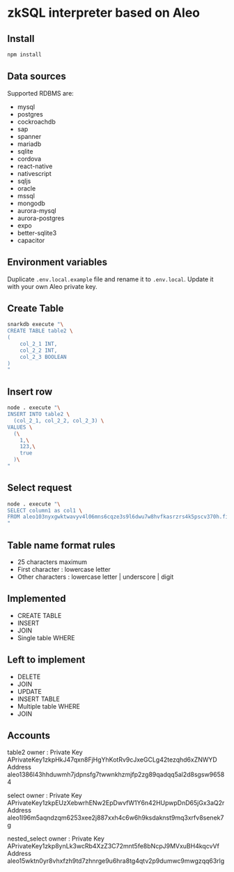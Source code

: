 # zkSQL interpreter based on Aleo

## Install

```bash
npm install
```

## Data sources

Supported RDBMS are:

- mysql
- postgres
- cockroachdb
- sap
- spanner
- mariadb
- sqlite
- cordova
- react-native
- nativescript
- sqljs
- oracle
- mssql
- mongodb
- aurora-mysql
- aurora-postgres
- expo
- better-sqlite3
- capacitor

## Environment variables

Duplicate `.env.local.example` file and rename it to `.env.local`.
Update it with your own Aleo private key.

## Create Table

```bash
snarkdb execute "\
CREATE TABLE table2 \
(
    col_2_1 INT,
    col_2_2 INT,
    col_2_3 BOOLEAN
)
"
```

## Insert row

```bash
node . execute "\
INSERT INTO table2 \
  (col_2_1, col_2_2, col_2_3) \
VALUES \
  (\
    1,\
    123,\
    true
  )\
"
```

## Select request

```bash
node . execute "\
SELECT column1 as col1 \
FROM aleo103nyxgwktwavyv4l06mns6cqze3s9l6dwu7w8hvfkasrzrs4k5pscv370h.first_table
"
```

## Table name format rules

- 25 characters maximum
- First character : lowercase letter
- Other characters : lowercase letter | underscore | digit

## Implemented

- CREATE TABLE
- INSERT
- JOIN
- Single table WHERE

## Left to implement

- DELETE
- JOIN
- UPDATE
- INSERT TABLE
- Multiple table WHERE
- JOIN

## Accounts

table2 owner :
  Private Key  APrivateKey1zkpHkJ47qxn8FjHgYhKotRv9cJxeGCLg42tezqhd6xZNWYD
      Address  aleo1386l43hhduwmh7jdpnsfg7twwnkhzmjfp2zg89qadqq5al2d8sgsw96584

select owner :
  Private Key  APrivateKey1zkpEUzXebwrhENw2EpDwvfW1Y6n42HUpwpDnD65jGx3aQ2r
      Address  aleo1l96m5aqndzqm6253xee2j887xxh4c6w6h9ksdaknst9mq3xrfv8senek7g

nested_select owner :
  Private Key  APrivateKey1zkp8ynLk3wcRb4XzZ3C72mnt5fe8bNcpJ9MVxuBH4kqcvVf
      Address  aleo15wktn0yr8vhxfzh9td7zhnrge9u6hra8tg4qtv2p9dumwc9mwgzqq63rlg

##
